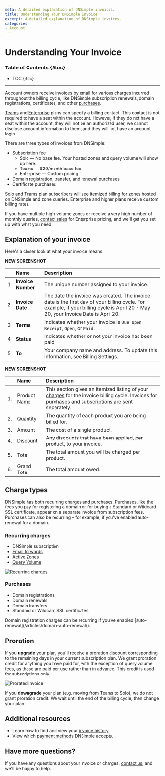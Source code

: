 ```yaml
---
meta: A detailed explanation of DNSimple invoices.
title: Understanding Your DNSimple Invoice
excerpt: A detailed explanation of DNSimple invoices.
categories:
- Account
---
```


# Understanding Your Invoice

### Table of Contents {#toc}

* TOC
{:toc}

---

Account owners receive invoices by email for various charges incurred throughout the billing cycle, like DNSimple subscription renewals, domain registrations, certificates, and other [purchases](#purchases).

[Teams](/articles/dnsimple-plans/#teams) and [Enterprise](/articles/dnsimple-plans/#enterprise) plans can specify a billing contact. This contact is not required to have a seat within the account. However, if they do not have a seat within the account, they will not be an authorized user, we cannot disclose account information to them, and they will not have an account login.

There are three types of invoices from DNSimple:

- Subscription fee
  - Solo — No base fee. Your hosted zones and query volume will show up here.
  - Teams — $29/month base fee
  - Enterprise — Custom pricing
- Domain registration, transfer, and renewal purchases
- Certificate purchases

Solo and Teams plan subscribers will see itemized billing for zones hosted on DNSimple and zone queries. Enterprise and higher plans receive custom billing rates.

If you have multiple high-volume zones or receive a very high number of monthly queries, [contact sales](https://dnsimple.com/sales) for Enterprise pricing, and we'll get you set up with what you need.

## Explanation of your invoice

Here's a closer look at what your invoice means:

**NEW SCREENSHOT**

|  |**Name**|**Description**|
|:--|:--|:--|
| 1 |  **Invoice Number** | The unique number assigned to your invoice. |
| 2 | **Invoice Date** | The date the invoice was created. The invoice date is the first day of your billing cycle. For example, if your billing cycle is April 20 - May 20, your Invoice Date is April 20. |
| 3 |  **Terms**     | Indicates whether your invoice is `Due Upon Receipt`, `Open`, or `Paid`. |
| 4 |  **Status** | Indicates whether or not your invoice has been paid.  |
| 5 | **To**  | Your company name and address. To update this information, see Billing Settings. |                        

 **NEW SCREENSHOT**   
                                    
 |  | **Name** | **Description** |
|:--|:--|:--|
| 1. | Product Name | This section gives an itemized listing of your [charges](#charge-types) for the invoice billing cycle. Invoices for purchases and subscriptions are sent separately.|
| 2. | Quantity | The quantity of each product you are being billed for. |
| 3. | Amount | The cost of a single product. |
| 4. | Discount | Any discounts that have been applied, per product, to your invoice. |
| 5. | Total | The total amount you will be charged per product. |
| 6. | Grand Total | The total amount owed.|

## Charge types

DNSimple has both recurring charges and purchases. Purchases, like the fees you pay for registering a domain or for buying a Standard or Wildcard SSL certificate, appear on a separate invoice from subscription fees. Purchases can also be recurring – for example, if you've enabled auto-renewal for a domain.

### Recurring charges

- DNSimple subscription
- [Email forwards](/articles/email-forwarding/)
- [Active Zones](/articles/dns-hosting)
- [Query Volume](/articles/dns-query-limits)

![Recurring charges](/files/recurring-charges.png)

### Purchases

- Domain registrations
- Domain renewals
- Domain transfers
- Standard or Wildcard SSL certificates

<info>
Domain registration charges can be recurring if you've enabled [auto-renewal](/articles/domain-auto-renewal/).
</info>

## Proration

If you **upgrade** your plan, you'll receive a proration discount corresponding to the remaining days in your current subscription plan. We grant proration credit for anything you have paid for, with the exception of query volume fees, as those are paid per use rather than in advance. This credit is used for subscriptions only. 

![Prorated invoice](/files/prorated-invoice.png)

If you **downgrade** your plan (e.g. moving from Teams to Solo), we do not grant proration credit. We wait until the end of the billing cycle, then change your plan.

## Additional resources

- Learn how to find and view your [invoice history](/articles/account-invoice-history/).
- View which [payment methods](/articles/payment-methods/) DNSimple accepts.

## Have more questions? 

If you have any questions about your invoice or charges, [contact us](https://dnsimple.com/feedback), and we'll be happy to help.

